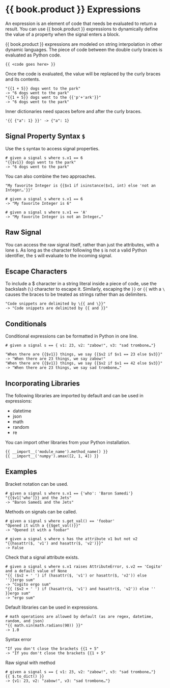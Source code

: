 # {{ book.product }} Expressions

An expression is an element of code that needs be evaluated to return a result. You can use {{ book.product }} expressions to dynamically define the value of a property when the signal enters a block. 

{{ book.product }} expressions are modeled on string interpolation in other dynamic languages. The piece of code between the double curly braces is evaluated as Python code. 
```
{{ <code goes here> }}
```

Once the code is evaluated, the value will be replaced by the curly braces and its contents.

```
"{{1 + 5}} dogs went to the park"
-> "6 dogs went to the park"
"{{1 + 5}} dogs went to the {{'p'+'ark'}}"
-> "6 dogs went to the park"
```
Inner dictionaries need spaces before and after the curly braces.
```
'{{ {"a": 1} }}' -> {"a": 1}
```

## Signal Property Syntax `$`

Use the `$` syntax to access signal properties.

```
# given a signal s where s.v1 == 6
"{{$v1}} dogs went to the park"
-> "6 dogs went to the park"
```

You can also combine the two approaches.

```
"My favorite Integer is {{$v1 if isinstance($v1, int) else 'not an Integer…'}}"

# given a signal s where s.v1 == 6
-> "My favorite Integer is 6"

# given a signal s where s.v1 == 'A'
-> "My favorite Integer is not an Integer…"
```

## Raw Signal

You can access the raw signal itself, rather than just the attributes, with a lone `$`. As long as the character following the `$` is not a valid Python identifier, the `$` will evaluate to the incoming signal.

## Escape Characters

To include a $ character in a string literal inside a piece of code, use the backslash (`\`) character to escape it. Similarly, escaping the `}}` or `{{` with a `\` causes the braces to be treated as strings rather than as delimiters. 

```
"Code snippets are delimited by \{{ and \}}"
-> "Code snippets are delimited by {{ and }}"
```

## Conditionals

Conditional expressions can be formatted in Python in one line.

```
# given a signal s == { v1: 23, v2: "zabow!", v3: "sad trombone…"}

"When there are {{$v1}} things, we say {{$v2 if $v1 == 23 else $v3}}"
-> "When there are 23 things, we say zabow!"
"When there are {{$v1}} things, we say {{$v2 if $v1 == 42 else $v3}}"
-> "When there are 23 things, we say sad trombone…"
```

## Incorporating Libraries

The following libraries are imported by default and can be used in expressions:
  - datetime
  - json
  - math
  - random
  - re

You can import other libraries from your Python installation.

```
{{ __import__('module_name').method_name() }}
{{ __import__('numpy').amax([2, 1, 4]) }}
```

## Examples

Bracket notation can be used.

```
# given a signal s where s.v1 == {'who': 'Baron Samedi'}
"{{$v1['who']}} and the Jets"
-> "Baron Samedi and the Jets"
```

Methods on signals can be called.
```
# given a signal s where s.get_val() == 'foobar'
"Opened it with a {{$get_val()}}"
-> "Opened it with a foobar"
```
```
# given a signal s where s has the attribute v1 but not v2
"{{hasattr($, 'v1') and hasattr($, 'v2')}}"
-> False
```

Check that a signal attribute exists.
```
# given a signal s where s.v1 raises AttributeError, s.v2 == 'Cogito' and a default value of None
"{{ ($v2 + ' ') if (hasattr($, 'v1') or hasattr($, 'v2')) else ''}}ergo sum"
-> "Cogito ergo sum"
"{{ ($v2 + ' ') if (hasattr($, 'v1') and hasattr($, 'v2')) else '' }}ergo sum"
-> "ergo sum"
```

Default libraries can be used in expressions.
```
# math operations are allowed by default (as are regex, datetime, random, and json)
"{{ math.sin(math.radians(90)) }}"
-> 1.0
```

Syntax error
```
"If you don't close the brackets {{1 + 5"
-> "If you don't close the brackets {{1 + 5"
```

Raw signal with method
```
# given a signal s == { v1: 23, v2: "zabow!", v3: "sad trombone…"}
{{ $.to_dict() }}
-> {v1: 23, v2: "zabow!", v3: "sad trombone…"}
```
